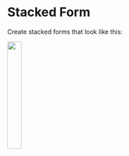 # Stacked Form

Create stacked forms that look like this: 

<img src="https://s6.gifyu.com/images/Simulator-Screen-Recording---iPhone-12-mini---2021-07-19-at-00.43.47.gif" width="25%" height="25%"/>
